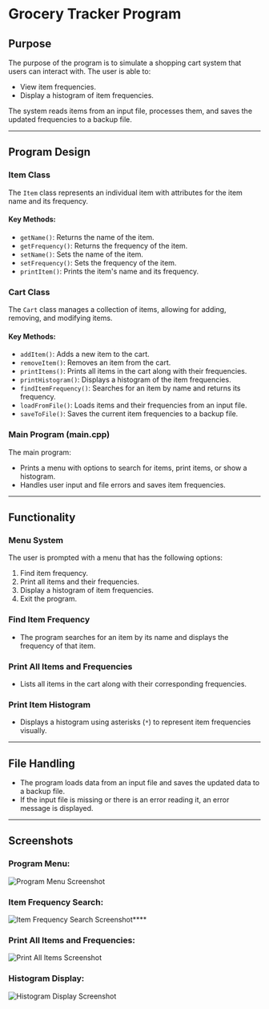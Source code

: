 # Grocery Tracker Program

## Purpose
The purpose of the program is to simulate a shopping cart system that users can interact with. The user is able to:
- View item frequencies.
- Display a histogram of item frequencies.

The system reads items from an input file, processes them, and saves the updated frequencies to a backup file.

---

## Program Design

### Item Class
The `Item` class represents an individual item with attributes for the item name and its frequency.

#### Key Methods:
- `getName()`: Returns the name of the item.
- `getFrequency()`: Returns the frequency of the item.
- `setName()`: Sets the name of the item.
- `setFrequency()`: Sets the frequency of the item.
- `printItem()`: Prints the item's name and its frequency.

### Cart Class
The `Cart` class manages a collection of items, allowing for adding, removing, and modifying items.

#### Key Methods:
- `addItem()`: Adds a new item to the cart.
- `removeItem()`: Removes an item from the cart.
- `printItems()`: Prints all items in the cart along with their frequencies.
- `printHistogram()`: Displays a histogram of the item frequencies.
- `findItemFrequency()`: Searches for an item by name and returns its frequency.
- `loadFromFile()`: Loads items and their frequencies from an input file.
- `saveToFile()`: Saves the current item frequencies to a backup file.

### Main Program (main.cpp)
The main program:
- Prints a menu with options to search for items, print items, or show a histogram.
- Handles user input and file errors and saves item frequencies.

---

## Functionality

### Menu System
The user is prompted with a menu that has the following options:
1. Find item frequency.
2. Print all items and their frequencies.
3. Display a histogram of item frequencies.
4. Exit the program.

### Find Item Frequency
- The program searches for an item by its name and displays the frequency of that item.

### Print All Items and Frequencies
- Lists all items in the cart along with their corresponding frequencies.

### Print Item Histogram
- Displays a histogram using asterisks (`*`) to represent item frequencies visually.

---

## File Handling
- The program loads data from an input file and saves the updated data to a backup file.
- If the input file is missing or there is an error reading it, an error message is displayed.

---

## Screenshots

### Program Menu:
![Program Menu Screenshot](https://github.com/user-attachments/assets/e5e3fe92-f0bf-4762-af07-1e920bb145fa)

### Item Frequency Search:
![Item Frequency Search Screenshot****](https://github.com/user-attachments/assets/c9e21425-7ccc-4641-ae07-92c48b43c935)

### Print All Items and Frequencies:
![Print All Items Screenshot](https://github.com/user-attachments/assets/a0251e56-24a3-4c3c-bf66-dc4c3fb8538d)

### Histogram Display:
![Histogram Display Screenshot](https://github.com/user-attachments/assets/05ee193e-5247-4ed8-b027-687c6f2aeb15)
